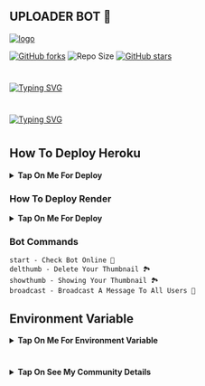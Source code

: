 ## UPLOADER BOT 🚀


[![logo](https://telegra.ph/file/504babe67ae701cb458f8.jpg)](https://telegram.dog/MaviupBot)

[![GitHub forks](https://img.shields.io/github/forks/MaviMods/Uploader-Bot?&style=flat-square&logo=github)](https://github.com/MaviMods/Uploader-Bot/fork)
![Repo Size](https://img.shields.io/github/repo-size/MaviMods/Uploader-Bot?&style=flat-square&logo=github)
[![GitHub stars](https://img.shields.io/github/stars/MaviMods/Uploader-Bot?&style=flat-square&logo=github)](https://github.com/MavMods/Uploader-Bot/stargazers)

#
<a href="https://github.com/MaviMods"><img src="https://readme-typing-svg.herokuapp.com?font=Fira+Code&weight=47000&size=40&pause=1000&color=063EFF&random=false&width=750&lines=WELCOME+TO+UPLOADER+BOT+%F0%9F%9A%80;MADE+BY+%40MAVI+MODS+;FOLLOW+ME+%E2%9D%A4%EF%B8%8F" alt="Typing SVG" /></a>
#

#
<a href="https://github.com/MaviMods"><img src="https://readme-typing-svg.herokuapp.com?font=Fira+Code&weight=47000&size=40&pause=1000&color=FF0000&random=false&width=500&height=55&lines=GIVE+ME+A+STAR" alt="Typing SVG" /></a>

#

## How To Deploy Heroku

<b><details><summary>Tap On Me For Deploy</summary>

#

  ㅤ ㅤ   ㅤ <a href="https://github.com/MaviMods/Uploader-Bot/fork"><img alt="Fork and deploy" src="https://img.shields.io/badge/-Fork%20And%20Deploy-black?style=for-the-badge&logo=github&logoColor=white"/></a> 

#
  ㅤ<a href="https://dashboard.heroku.com/new?template=https%3A%2F%2Fgithub.com%2FMaviMods%2FUploader-Bot"><img alt="heroku" src="https://img.shields.io/badge/-Deploy%20To%20Heroku-purple?style=for-the-badge&logo=heroku&logoColor=white"/></a> 

</b>
</details>

### How To Deploy Render

<b><details><summary>Tap On Me For Deploy</summary>

- Runtime : `Python 3`
- Build Command : `pip install -r requirements.txt`
- Start Command : `gunicorn app:app & python3 bot.py`

</b>
</details>

### Bot Commands 
```
start - Check Bot Online 🔔
delthumb - Delete Your Thumbnail 🏞
showthumb - Showing Your Thumbnail 🏞
broadcast - Broadcast A Message To All Users 🌝

```

## Environment Variable

<b><details><summary>Tap On Me For Environment Variable</summary>

* `MAVI_ID` Get it From mytelegram.org

* `MAVI_HASH` Get it From mytelegram.org

* `MAVI_TOKEN` Get it from [@Botfather](https://t.me/botfather)

* `DATABASE_URL` Get It From MongoDB Web
Check How To Make MONGODB URL or [YouTube](https://youtu.be/VudXkbirhM8?feature=shared)

* `OWNER_ID` Your telegram I'd use this bot [@UploaderBot](https://telegram.dog/MaviupBot) and use `/info`

* `LOG_CHANNEL` Create a Private Channel and Send Any Message To That Channel and Forward to [@MissRose_bot](https://t.me/MissRose_bot) to Get Channel Id

* `UPDATES_CHANNEL` Get it From [@MissRose_bot](https://t.me/MissRose_bot)

</b>
</details>

#

<b><details><summary>Tap On See My Community Details</summary>

- Telegram Channel : [MaviMods ❤️‍🔥](https://t.me/MODSMAVI)
- Telegram Group : [Mavi Support Group 👀](https://t.me/NT_BOTS_SUPPORT)
- URL Uploader Bot : [Uploader Bot 🚀](https://t.me/MaviupBot)

</b>
</details>


